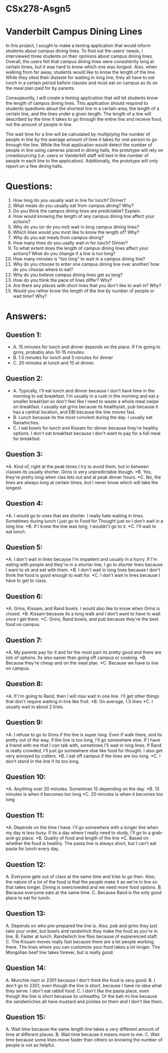 # CSx278-Asgn5
# Vanderbilt Campus Dining Lines

In this project, I sought to make a texting application that would inform students about campus dining lines. 
To find out the users' needs, I interviewed three students on their opinions about campus dining lines. Overall, the users 
felt that campus dining lines were consistently long at certain times, but it was hard to know which one was longest. Also, 
when walking from far away, students would like to know the length of the line. While they sited their distaste for waiting 
in long line, they all have to eat lunch in a certain period before classes and must eat on campus as its on the meal plan 
paid for by parents.

Consuqeuntly, I will create a texting application that will let students know the length of campus dining lines. This
application should respond to students questions about the shortest line in a certain area, the length of a certain line, and
the lines under a given length. The length of a line will described by the time it takes to go through the entire line and recieve
food, not the amount of people in line.

The wait time for a line will be calculated by multiplying the number of people in line by the average amount of time it
takes for one person to go through the line. While the final application would detect the number of people in line using cameras 
placed in dining halls, the prototype will rely on crowdsourcing (i.e. users or Vanderbilt staff will text in the number of people
in each line to the application). Additionally, the prototype will only report on a few dining halls.

# Questions:
  1. How long do you usually wait in line for lunch? Dinner?
  2. What meals do you usually eat from campus dining? Why?
  3. Do you think the campus dining lines are predictable? Explain.
  4. How would knowing the length of any campus dining line affect your actions?
  5. Why do you (or do you not) wait in long campus dining lines?
  6. Which lines would you most like to know the length of? Why?
  7. Why do you eat meals from campus dining?
  8. How many lines do you usally wait in for lunch? Dinner?
  9. To what extent does the length of campus dining lines affect your actions? What do you change if a line is too long?
  10. How many minutes is "too long" to wait in a campus dining line?
  11. Why do you choose to enter one campus dining line over another/ how do you choose where to eat?
  12. Why do you believe campus dining lines get so long?
  13. How do you think the pace of lines differ? Why?
  14. Are there any places with short lines that you don't like to wait in? Why?
  15. Would you rather know the length of the line by number of people or wait time? Why?

# Answers:

## Question 1: 
  * A. 15 minutes for lunch and dinner depends on the place. If I'm going to grins, probably also 10-15 minutes.
  * B. 1.5 minutes for lunch and 3 minutes for dinner
  * C. 20 minutes at lunch and 10 at dinner.

## Question 2:
  * A. Typically, I'll eat lunch and dinner because I don't have time in the morning to eat breakfast. I'm usually in a rush in the
     morning and eat a smaller breakfast so don't feel like I need to waste a whole meal swipe on breakfast. I usually eat grins
     because its healthyish, pub because it has a central location, and EBI because the line moves fast.
  * B. Lunch because its the most convient during the day. I usually eat Ranwhiches.
  * C. I eat bowls for lunch and Kissam for dinner because they're healthy options. I don't eat breakfast because I don't want to 
     pay for a full meal for breakfast.

## Question 3: 
  *A. Kind of, right at the peak times I try to avoid them, but in between classes its usually shorter. Grins is very unpredictable 
     though.
  *B. Yes, they're pretty long when clas lets out and at peak dinner hours.
  *C. No, the lines are always long at certain times, but I never know which will take the longest.

## Question 4:
  *A. I would go to ones that are shorter. I really hate waiting in lines. Sometimes during lunch I just go to Food for Thought just 
     so I don't wait in a long line.
  *B. If I knew the line was long, I wouldn't go to it.
  *C. I'll wait to eat lunch.

## Question 5: 
  *A. I don't wait in lines becayse I'm impatient and usually in a hurry. If I'm eating with people and they're in a shorter line, I 
     go to shorter lines because I want to sit and eat with them.
  *B. I don't wait in long lines because I don't think the food is good enough to wait for.
  *C. I don't wait in lines because I have to get to class. 

## Question 6:
  *A. Grins, Kissam, and Rand bowls. I would also like to know when Grins is closed.
  *B. Kissam because its a long walk and I don't want to have to wait once I get there.
  *C. Grins, Rand bowls, and pub because they're the best food on campus.

## Question 7: 
  *A. My parents pay for it and for the most part its pretty good and there are lots of options. Its also easier than going off campus 
     or cooking.
  *B. Because they're cheap and on the meal plan.
  *C. Because we have to live on campus.

## Question 8:
  *A. If I'm going to Rand, then I will max wait in one line. I'll get other things that don't require waiting in line like fruit.
  *B. On average, 1.5 lines
  *C. I usually wait in about 2 lines.

## Question 9: 
  *A. I refuse to go to Grins if the line is super long. Even if walk there, and its pretty out of the way, if the line is too long, 
     I'll go somewhere else. If I have a friend with me that I can talk with, sometimes I'll wait in long lines. If Rand is really 
     crowded, I'll just go somewhere else like food for thought. I also get very annoyed by cutters.
  *B. I eat off campus if the lines are too long.
  *C. I don't stand in the line if its too long.

## Question 10:
  *A. Anything over 20 minutes. Sometimes 15 depending on the day.
  *B. 13 minutes is when it becomes too long
  *C. 20 minutes is when it becomes too long

## Question 11: 
  *A. Depends on the time I have. I'll go somewhere with a longer line when my day is less busy. If its a day where I really need to 
     study, I'll go to a grab-and-go place.
  *B. Quality of food and length of the line
  *C. Based on whether the food is healthy. The pasta line is always short, but I can't eat pasta for lunch every day.

## Question 12:
  A. Everyone gets out of class at the same time and tries to go then. Also, the nature of a lot of the food is that the people make 
     it as we're in line so that takes longer. Dining is overcrowded and we need more food options.
  B. Because everyone eats at the same time.
  C. Because Rand is the only good place to eat for lunch.

## Question 13:
  A. Depends on who pre-prepared the line is. Also, pub and grins they just take your order, but bowls and randwhich they make the 
     food as you're in line.
  B. Faster at lunch. Randwhich line flies because of expierenced staff.
  C. The Kissam moves really fast because there are a lot people working there. The lines where you can customize your food takes a 
     lot longer. The Mongolian beef line takes forever, but is really good.

## Question 14:
  A. Munchie mart or 2301 because I don't think the food is very good.
  B. I don't go to 2301, even though the line is short, because I have no idea what they serve. I don't eat rabbit food.
  C. I don't like the pasta place, even though the line is short because its unhealthy. Or the bah mi line because the sandwhiches 
     all have mustard and pickles on them and I don't like them.

## Question 15:
  A. Wait time because the same length line takes a very different amount of time at different places.
  B. Wait time because it means more to me.
  C. Wait time because some lines move faster than others so knowing the number of people is not as helpful.
